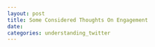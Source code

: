 ```yaml
---
layout: post
title: Some Considered Thoughts On Engagement
date: 
categories: understanding_twitter
---
```


